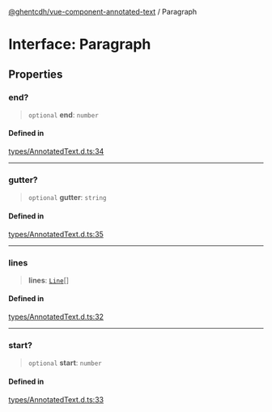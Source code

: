 [@ghentcdh/vue-component-annotated-text](../globals.md) / Paragraph

# Interface: Paragraph

## Properties

### end?

> `optional` **end**: `number`

#### Defined in

[types/AnnotatedText.d.ts:34](https://github.com/GhentCDH/vue_component_annotated_text/blob/f198f4099aac4fb2c5d74cb86dba0c84c00d1230/src/types/AnnotatedText.d.ts#L34)

***

### gutter?

> `optional` **gutter**: `string`

#### Defined in

[types/AnnotatedText.d.ts:35](https://github.com/GhentCDH/vue_component_annotated_text/blob/f198f4099aac4fb2c5d74cb86dba0c84c00d1230/src/types/AnnotatedText.d.ts#L35)

***

### lines

> **lines**: [`Line`](Line.md)[]

#### Defined in

[types/AnnotatedText.d.ts:32](https://github.com/GhentCDH/vue_component_annotated_text/blob/f198f4099aac4fb2c5d74cb86dba0c84c00d1230/src/types/AnnotatedText.d.ts#L32)

***

### start?

> `optional` **start**: `number`

#### Defined in

[types/AnnotatedText.d.ts:33](https://github.com/GhentCDH/vue_component_annotated_text/blob/f198f4099aac4fb2c5d74cb86dba0c84c00d1230/src/types/AnnotatedText.d.ts#L33)
